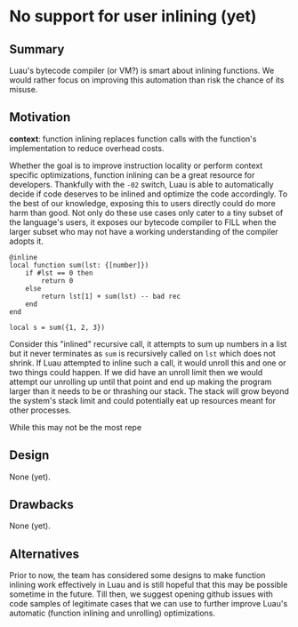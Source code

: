 # No support for user inlining (yet)

## Summary
<!-- https://luau-lang.org/performance#function-inlining-and-loop-unrolling -->
Luau's bytecode compiler (or VM?) is smart about inlining functions. We would rather focus on improving this automation than risk the chance of its misuse.

## Motivation

**context**: function inlining replaces function calls with the function's implementation to reduce overhead costs.

Whether the goal is to improve instruction locality or perform context specific optimizations, <!-- force the compiler to optimize the function body in specific contexts --> function inlining can be a great resource for developers. Thankfully with the `-02` switch, Luau is able to automatically decide if code deserves to be inlined and optimize the code accordingly. To the best of our knowledge, exposing this to users directly could do more harm than good. Not only do these use cases only cater to a tiny subset of the language's users, it exposes our bytecode compiler to FILL when the larger subset who may not have a working understanding of the compiler adopts it.

```luau
@inline
local function sum(lst: {[number]})
    if #lst == 0 then
        return 0
    else
        return lst[1] + sum(lst) -- bad rec
    end
end

local s = sum({1, 2, 3})
```

Consider this "inlined" recursive call, it attempts to sum up numbers in a list but it never terminates as `sum` is recursively called on `lst` which does not shrink. If Luau attempted to inline such a call, it would unroll this and one or two things could happen. If we did have an unroll limit then we would attempt our unrolling up until that point and end up making the program larger than it needs to be or thrashing our stack. The stack will grow beyond the system's stack limit and could potentially eat up resources meant for other processes.
<!-- one or two also sounds funny, change -->

While this may not be the most repe

## Design
None (yet).
<!-- additionally, we could just take the inline hints and ignore if it does not meet some criteria (unroll limit) -->

## Drawbacks
None (yet).

## Alternatives
Prior to now, the team has considered some designs to make function inlining work effectively in Luau and is still hopeful that this may be possible sometime in the future. Till then, we suggest opening github issues with code samples of legitimate cases that we can use to further improve Luau's automatic (function inlining and unrolling) optimizations.

